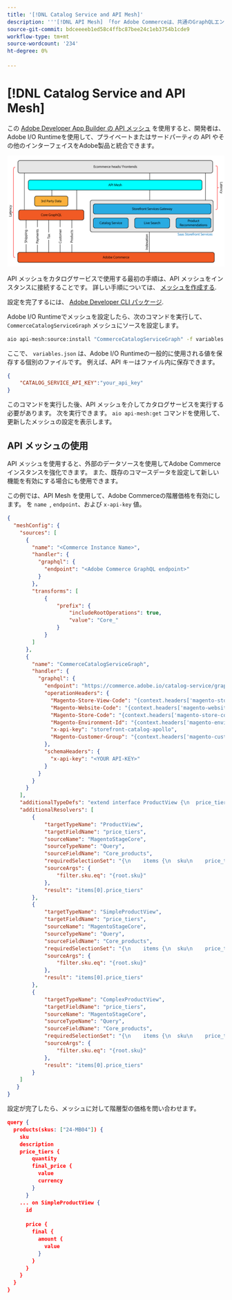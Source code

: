 ```yaml
---
title: '[!DNL Catalog Service and API Mesh]'
description: '''[!DNL API Mesh] 「for Adobe Commerceは、共通のGraphQLエンドポイントを使用して複数のデータソースを統合する方法を提供します。」'
source-git-commit: bdceeeeb1ed58c4ffbc87bee24c1eb3754b1cde9
workflow-type: tm+mt
source-wordcount: '234'
ht-degree: 0%

---
```


# [!DNL Catalog Service and API Mesh]

この [Adobe Developer App Builder の API メッシュ](https://developer.adobe.com/graphql-mesh-gateway/gateway/overview/) を使用すると、開発者は、Adobe I/O Runtimeを使用して、プライベートまたはサードパーティの API やその他のインターフェイスをAdobe製品と統合できます。

![カタログのアーキテクチャ図](assets/catalog-service-architecture-mesh.png)

API メッシュをカタログサービスで使用する最初の手順は、API メッシュをインスタンスに接続することです。 詳しい手順については、 [メッシュを作成する](https://developer.adobe.com/graphql-mesh-gateway/gateway/create-mesh/).

設定を完了するには、 [Adobe Developer CLI パッケージ](https://developer.adobe.com/runtime/docs/guides/tools/cli_install/).

Adobe I/O Runtimeでメッシュを設定したら、次のコマンドを実行して、 `CommerceCatalogServiceGraph` メッシュにソースを設定します。

```bash
aio api-mesh:source:install "CommerceCatalogServiceGraph" -f variables.json
```

ここで、 `variables.json` は、Adobe I/O Runtimeの一般的に使用される値を保存する個別のファイルです。
例えば、API キーはファイル内に保存できます。

```json
{
    "CATALOG_SERVICE_API_KEY":"your_api_key"
}
```

このコマンドを実行した後、API メッシュを介してカタログサービスを実行する必要があります。 次を実行できます。 `aio api-mesh:get` コマンドを使用して、更新したメッシュの設定を表示します。

## API メッシュの使用

API メッシュを使用すると、外部のデータソースを使用してAdobe Commerceインスタンスを強化できます。 また、既存のコマースデータを設定して新しい機能を有効にする場合にも使用できます。

この例では、API Mesh を使用して、Adobe Commerceの階層価格を有効にします。
を `name `, `endpoint`、および `x-api-key` 値。

```json
{
  "meshConfig": {
    "sources": [
      {
        "name": "<Commerce Instance Name>",
        "handler": {
          "graphql": {
            "endpoint": "<Adobe Commerce GraphQL endpoint>"
          }
        },
        "transforms": [
            {
                "prefix": {
                    "includeRootOperations": true,
                    "value": "Core_"
                }
            }
        ]
      },
      {
        "name": "CommerceCatalogServiceGraph",
        "handler": {
          "graphql": {
            "endpoint": "https://commerce.adobe.io/catalog-service/graphql/",
            "operationHeaders": {
              "Magento-Store-View-Code": "{context.headers['magento-store-view-code']}",
              "Magento-Website-Code": "{context.headers['magento-website-code']}",
              "Magento-Store-Code": "{context.headers['magento-store-code']}",
              "Magento-Environment-Id": "{context.headers['magento-environment-id']}",
              "x-api-key": "storefront-catalog-apollo",
              "Magento-Customer-Group": "{context.headers['magento-customer-group']}"
            },
            "schemaHeaders": {
              "x-api-key": "<YOUR API-KEY>"
            }
          }
        }
      }
    ],
    "additionalTypeDefs": "extend interface ProductView {\n  price_tiers: [Core_TierPrice]\n}\n extend type SimpleProductView {\n  price_tiers: [Core_TierPrice]\n}\n extend type ComplexProductView {\n  price_tiers: [Core_TierPrice]\n}\n",
    "additionalResolvers": [
        {  
            "targetTypeName": "ProductView",
            "targetFieldName": "price_tiers",
            "sourceName": "MagentoStageCore",
            "sourceTypeName": "Query",
            "sourceFieldName": "Core_products",
            "requiredSelectionSet": "{\n    items {\n  sku\n    price_tiers {\n        quantity,\n        final_price {\n          value\n          currency\n        }\n      }\n    }\n  }",
            "sourceArgs": {
                "filter.sku.eq": "{root.sku}"
            },
            "result": "items[0].price_tiers"
        },
        {  
            "targetTypeName": "SimpleProductView",
            "targetFieldName": "price_tiers",
            "sourceName": "MagentoStageCore",
            "sourceTypeName": "Query",
            "sourceFieldName": "Core_products",
            "requiredSelectionSet": "{\n    items {\n  sku\n    price_tiers {\n        quantity,\n        final_price {\n          value\n          currency\n        }\n      }\n    }\n  }",
            "sourceArgs": {
                "filter.sku.eq": "{root.sku}"
            },
            "result": "items[0].price_tiers"
        },
        {  
            "targetTypeName": "ComplexProductView",
            "targetFieldName": "price_tiers",
            "sourceName": "MagentoStageCore",
            "sourceTypeName": "Query",
            "sourceFieldName": "Core_products",
            "requiredSelectionSet": "{\n    items {\n  sku\n    price_tiers {\n        quantity,\n        final_price {\n          value\n          currency\n        }\n      }\n    }\n  }",
            "sourceArgs": {
                "filter.sku.eq": "{root.sku}"
            },
            "result": "items[0].price_tiers"
        }
    ]
   }
}
```

設定が完了したら、メッシュに対して階層型の価格を問い合わせます。

```json
query {
  products(skus: ["24-MB04"]) {
    sku
    description
    price_tiers {
        quantity
        final_price {
          value
          currency
        }
      }
    ... on SimpleProductView {
      id
       
      price {
        final {
          amount {
            value
          }
        }
      }
    }
  }
}
```
